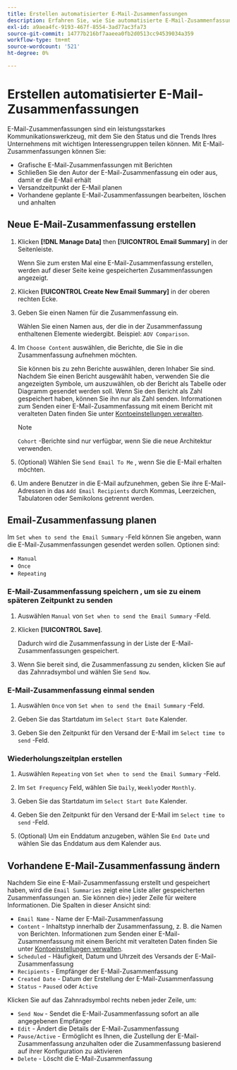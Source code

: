 ```yaml
---
title: Erstellen automatisierter E-Mail-Zusammenfassungen
description: Erfahren Sie, wie Sie automatisierte E-Mail-Zusammenfassungen erstellen.
exl-id: a9aea4fc-9193-467f-8554-3ad77ac3fa73
source-git-commit: 14777b216bf7aaeea0fb2d0513cc94539034a359
workflow-type: tm+mt
source-wordcount: '521'
ht-degree: 0%

---
```


# Erstellen automatisierter E-Mail-Zusammenfassungen

E-Mail-Zusammenfassungen sind ein leistungsstarkes Kommunikationswerkzeug, mit dem Sie den Status und die Trends Ihres Unternehmens mit wichtigen Interessengruppen teilen können. Mit E-Mail-Zusammenfassungen können Sie:

* Grafische E-Mail-Zusammenfassungen mit Berichten
* Schließen Sie den Autor der E-Mail-Zusammenfassung ein oder aus, damit er die E-Mail erhält
* Versandzeitpunkt der E-Mail planen
* Vorhandene geplante E-Mail-Zusammenfassungen bearbeiten, löschen und anhalten

## Neue E-Mail-Zusammenfassung erstellen

1. Klicken **[!DNL Manage Data]** then **[!UICONTROL Email Summary]** in der Seitenleiste.

   Wenn Sie zum ersten Mal eine E-Mail-Zusammenfassung erstellen, werden auf dieser Seite keine gespeicherten Zusammenfassungen angezeigt.

1. Klicken **[!UICONTROL Create New Email Summary]** in der oberen rechten Ecke.

1. Geben Sie einen Namen für die Zusammenfassung ein.

   Wählen Sie einen Namen aus, der die in der Zusammenfassung enthaltenen Elemente wiedergibt. Beispiel: `AOV Comparison`.

1. Im `Choose Content` auswählen, die Berichte, die Sie in die Zusammenfassung aufnehmen möchten.

   Sie können bis zu zehn Berichte auswählen, deren Inhaber Sie sind. Nachdem Sie einen Bericht ausgewählt haben, verwenden Sie die angezeigten Symbole, um auszuwählen, ob der Bericht als Tabelle oder Diagramm gesendet werden soll. Wenn Sie den Bericht als Zahl gespeichert haben, können Sie ihn nur als Zahl senden. Informationen zum Senden einer E-Mail-Zusammenfassung mit einem Bericht mit veralteten Daten finden Sie unter [Kontoeinstellungen verwalten](../../administrator/account-management/managing-account-settings.md).

   >[!NOTE]
   >
   >`Cohort` -Berichte sind nur verfügbar, wenn Sie die neue Architektur verwenden.

1. (Optional) Wählen Sie `Send Email To Me` , wenn Sie die E-Mail erhalten möchten.

1. Um andere Benutzer in die E-Mail aufzunehmen, geben Sie ihre E-Mail-Adressen in das `Add Email Recipients` durch Kommas, Leerzeichen, Tabulatoren oder Semikolons getrennt werden.

## Email-Zusammenfassung planen

Im `Set when to send the Email Summary` -Feld können Sie angeben, wann die E-Mail-Zusammenfassungen gesendet werden sollen. Optionen sind:

* `Manual`
* `Once`
* `Repeating`

### E-Mail-Zusammenfassung speichern , um sie zu einem späteren Zeitpunkt zu senden

1. Auswählen `Manual` von `Set when to send the Email Summary` -Feld.

1. Klicken **[!UICONTROL Save]**.

   Dadurch wird die Zusammenfassung in der Liste der E-Mail-Zusammenfassungen gespeichert.

1. Wenn Sie bereit sind, die Zusammenfassung zu senden, klicken Sie auf das Zahnradsymbol und wählen Sie `Send Now`.

### E-Mail-Zusammenfassung einmal senden

1. Auswählen `Once` von `Set when to send the Email Summary` -Feld.

1. Geben Sie das Startdatum im `Select Start Date` Kalender.

1. Geben Sie den Zeitpunkt für den Versand der E-Mail im `Select time to send` -Feld.

### Wiederholungszeitplan erstellen

1. Auswählen `Repeating` von `Set when to send the Email Summary` -Feld.

1. Im `Set Frequency` Feld, wählen Sie `Daily`, `Weekly`oder `Monthly`.

1. Geben Sie das Startdatum im `Select Start Date` Kalender.

1. Geben Sie den Zeitpunkt für den Versand der E-Mail im `Select time to send` -Feld.

1. (Optional) Um ein Enddatum anzugeben, wählen Sie `End Date` und wählen Sie das Enddatum aus dem Kalender aus.

## Vorhandene E-Mail-Zusammenfassung ändern

Nachdem Sie eine E-Mail-Zusammenfassung erstellt und gespeichert haben, wird die `Email Summaries` zeigt eine Liste aller gespeicherten Zusammenfassungen an. Sie können die`+`) jeder Zeile für weitere Informationen. Die Spalten in dieser Ansicht sind:

* `Email Name` - Name der E-Mail-Zusammenfassung
* `Content` - Inhaltstyp innerhalb der Zusammenfassung, z. B. die Namen von Berichten. Informationen zum Senden einer E-Mail-Zusammenfassung mit einem Bericht mit veralteten Daten finden Sie unter [Kontoeinstellungen verwalten](../../administrator/account-management/managing-account-settings.md).
* `Scheduled` - Häufigkeit, Datum und Uhrzeit des Versands der E-Mail-Zusammenfassung
* `Recipients` - Empfänger der E-Mail-Zusammenfassung
* `Created Date` - Datum der Erstellung der E-Mail-Zusammenfassung
* `Status` - `Paused` oder `Active`

Klicken Sie auf das Zahnradsymbol rechts neben jeder Zeile, um:

* `Send Now` - Sendet die E-Mail-Zusammenfassung sofort an alle angegebenen Empfänger
* `Edit` - Ändert die Details der E-Mail-Zusammenfassung
* `Pause/Active` - Ermöglicht es Ihnen, die Zustellung der E-Mail-Zusammenfassung anzuhalten oder die Zusammenfassung basierend auf ihrer Konfiguration zu aktivieren
* `Delete` - Löscht die E-Mail-Zusammenfassung
